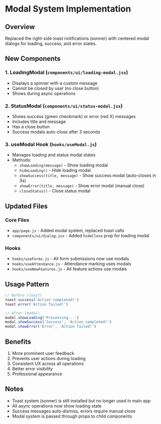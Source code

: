 # Modal System Implementation

## Overview
Replaced the right-side toast notifications (sonner) with centered modal dialogs for loading, success, and error states.

## New Components

### 1. LoadingModal (`components/ui/loading-modal.jsx`)
- Displays a spinner with a custom message
- Cannot be closed by user (no close button)
- Shows during async operations

### 2. StatusModal (`components/ui/status-modal.jsx`)
- Shows success (green checkmark) or error (red X) messages
- Includes title and message
- Has a close button
- Success modals auto-close after 3 seconds

### 3. useModal Hook (`hooks/useModal.js`)
- Manages loading and status modal states
- Methods:
  - `showLoading(message)` - Show loading modal
  - `hideLoading()` - Hide loading modal
  - `showSuccess(title, message)` - Show success modal (auto-closes in 3s)
  - `showError(title, message)` - Show error modal (manual close)
  - `closeStatus()` - Close status modal

## Updated Files

### Core Files
- `app/page.js` - Added modal system, replaced toast calls
- `components/ui/dialog.jsx` - Added `hideClose` prop for loading modal

### Hooks
- `hooks/useForms.js` - All form submissions now use modals
- `hooks/useAttendance.js` - Attendance marking uses modals
- `hooks/useNewFeatures.js` - All feature actions use modals

## Usage Pattern

```javascript
// Before (toast)
toast.success('Action completed!')
toast.error('Action failed!')

// After (modal)
modal.showLoading('Processing...')
modal.showSuccess('Success', 'Action completed!')
modal.showError('Error', 'Action failed!')
```

## Benefits
1. More prominent user feedback
2. Prevents user actions during loading
3. Consistent UX across all operations
4. Better error visibility
5. Professional appearance

## Notes
- Toast system (sonner) is still installed but no longer used in main app
- All async operations now show loading state
- Success messages auto-dismiss, errors require manual close
- Modal system is passed through props to child components
